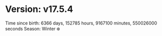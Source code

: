 # Version: v17.5.4
Time since birth: 6366 days, 152785 hours, 9167100 minutes, 550026000 seconds
Season: Winter ❄️
